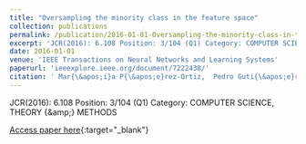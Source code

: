 ```yaml
---
title: "Oversampling the minority class in the feature space"
collection: publications
permalink: /publication/2016-01-01-Oversampling-the-minority-class-in-the-feature-space
excerpt: 'JCR(2016): 6.108 Position: 3/104 (Q1) Category: COMPUTER SCIENCE, THEORY {\&amp;} METHODS'
date: 2016-01-01
venue: 'IEEE Transactions on Neural Networks and Learning Systems'
paperurl: 'ieeexplore.ieee.org/document/7222438/'
citation: ' Mar{\&apos;i}a P{\&apos;e}rez-Ortiz,  Pedro Guti{\&apos;e}rrez,  Peter Tino,  C{\&apos;e}sar Herv{\&apos;a}s-Mart{\&apos;i}nez, &quot;Oversampling the minority class in the feature space.&quot; IEEE Transactions on Neural Networks and Learning Systems, 2016.'
---
```

JCR(2016): 6.108 Position: 3/104 (Q1) Category: COMPUTER SCIENCE, THEORY {\&amp;} METHODS

[Access paper here](ieeexplore.ieee.org/document/7222438/){:target="_blank"}
